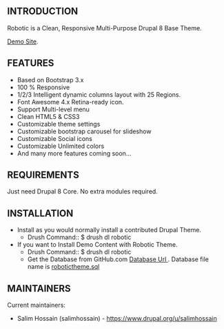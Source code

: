 
INTRODUCTION
------------
Robotic is a Clean, Responsive Multi-Purpose Drupal 8 Base Theme.

[Demo Site](http://test-robotic.pantheonsite.io).

FEATURES
--------
- Based on Bootstrap 3.x
- 100 % Responsive
- 1/2/3 Intelligent dynamic columns layout with 25 Regions.
- Font Awesome 4.x Retina-ready icon.
- Support Multi-level menu
- Clean HTML5 & CSS3
- Customizable theme settings
- Customizable bootstrap carousel for slideshow
- Customizable Social icons
- Customizable Unlimited colors
- And many more features coming soon…


REQUIREMENTS
------------
Just need Drupal 8 Core. No extra modules required. 


INSTALLATION
------------
* Install as you would normally install a contributed Drupal Theme. 
	- Drush Command:: $ drush dl robotic
* If you want to Install Demo Content with Robotic Theme. 
	- Drush Command:: $ drush dl robotic
	- Get the Database from GitHub.com  [ Database Url ](https://github.com/salimhossain/robotic/blob/master/import/). Database file name is [ robotictheme.sql ](https://github.com/salimhossain/robotic/blob/master/import/robotictheme.sql)


MAINTAINERS
-----------

Current maintainers:
 * Salim Hossain (salimhossain) - https://www.drupal.org/u/salimhossain


